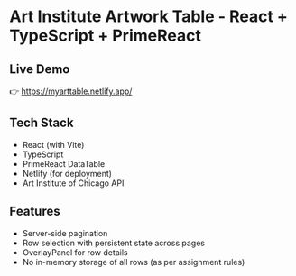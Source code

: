 # Art Institute Artwork Table - React + TypeScript + PrimeReact

## Live Demo
👉 https://myarttable.netlify.app/

## Tech Stack
- React (with Vite)
- TypeScript
- PrimeReact DataTable
- Netlify (for deployment)
- Art Institute of Chicago API

## Features
- Server-side pagination
- Row selection with persistent state across pages
- OverlayPanel for row details
- No in-memory storage of all rows (as per assignment rules)
